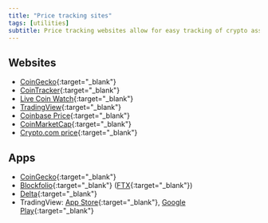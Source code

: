 ```yaml
---
title: "Price tracking sites"
tags: [utilities]
subtitle: Price tracking websites allow for easy tracking of crypto asset prices.
---
```


## Websites

- [CoinGecko](https://www.coingecko.com/){:target="_blank"}
- [CoinTracker](https://www.cointracker.io/price){:target="_blank"}
- [Live Coin Watch](https://www.livecoinwatch.com/){:target="_blank"}
- [TradingView](https://www.tradingview.com/){:target="_blank"}
- [Coinbase Price](https://www.coinbase.com/price){:target="_blank"}
- [CoinMarketCap](https://coinmarketcap.com/){:target="_blank"}
- [Crypto.com price](https://crypto.com/price){:target="_blank"}

## Apps

- [CoinGecko](https://www.coingecko.com/en/mobile){:target="_blank"}
- [Blockfolio](https://blockfolio.com/){:target="_blank"} ([FTX](https://ftx.com/apps){:target="_blank"})
- [Delta](https://delta.app/en){:target="_blank"}
- TradingView: [App Store](https://itunes.apple.com/us/app/tradingview-trading-community-charts-and-quotes/id1205990992?pt=118302550&ct=footer){:target="_blank"}, [Google Play](https://play.google.com/store/apps/details?id=com.tradingview.tradingviewapp&referrer=utm_source%3Dtradingview%26utm_medium%3Dgplay_footer){:target="_blank"}
